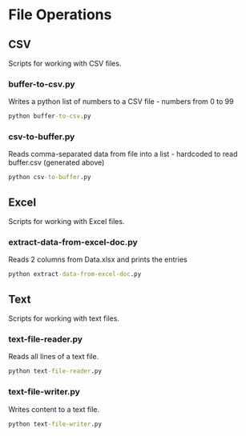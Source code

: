 # File Operations

## CSV

Scripts for working with CSV files.

### buffer-to-csv.py

Writes a python list of numbers to a CSV file - numbers from 0 to 99
```bat
python buffer-to-csv.py
```

### csv-to-buffer.py

Reads comma-separated data from file into a list - hardcoded to read buffer.csv (generated above)
```bat
python csv-to-buffer.py
```
## Excel

Scripts for working with Excel files.

### extract-data-from-excel-doc.py

Reads 2 columns from Data.xlsx and prints the entries
```bat
python extract-data-from-excel-doc.py
```
## Text

Scripts for working with text files.

### text-file-reader.py

Reads all lines of a text file.
```bat
python text-file-reader.py
```

### text-file-writer.py

Writes content to a text file.
```bat
python text-file-writer.py
```